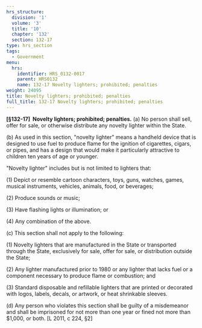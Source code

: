 ```yaml
---
hrs_structure:
  division: '1'
  volume: '3'
  title: '10'
  chapter: '132'
  section: 132-17
type: hrs_section
tags:
  - Government
menu:
  hrs:
    identifier: HRS_0132-0017
    parent: HRS0132
    name: 132-17 Novelty lighters; prohibited; penalties
weight: 24095
title: Novelty lighters; prohibited; penalties
full_title: 132-17 Novelty lighters; prohibited; penalties
---
```

**[§132-17]  Novelty lighters; prohibited; penalties.** (a) No person shall sell, offer for sale, or otherwise distribute any novelty lighter within the State.

(b) As used in this section, "novelty lighter" means a handheld device that is designed to use fuel to produce flame for the ignition of cigarettes, cigars, or pipes, and has a design that would make it particularly attractive to children ten years of age or younger.

"Novelty lighter" includes but is not limited to lighters that:

(1) Depict or resemble cartoon characters, toys, guns, watches, games, musical instruments, vehicles, animals, food, or beverages;

(2) Produce sounds or music;

(3) Have flashing lights or illumination; or

(4) Any combination of the above.

(c) This section shall not apply to the following:

(1) Novelty lighters that are manufactured in the State or transported through the State, exclusively for sale, offer for sale, or distribution outside the State;

(2) Any lighter manufactured prior to 1980 or any lighter that lacks fuel or a component necessary to produce flame or combustion; and

(3) Standard disposable and refillable lighters that are printed or decorated with logos, labels, decals, or artwork, or heat shrinkable sleeves.

(d) Any person who violates this section shall be guilty of a misdemeanor and shall be imprisoned for not more than one year or fined not more than $1,000, or both. [L 2011, c 224, §2]